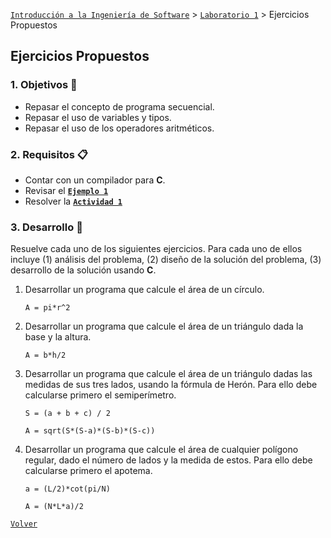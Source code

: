 [`Introducción a la Ingeniería de Software`](../../README.md) > [`Laboratorio 1`](../README.md) > Ejercicios Propuestos

## Ejercicios Propuestos

### 1. Objetivos :dart:

- Repasar el concepto de programa secuencial.
- Repasar el uso de variables y tipos.
- Repasar el uso de los operadores aritméticos.

### 2. Requisitos :clipboard:

- Contar con un compilador para __C__.
- Revisar el **[`Ejemplo 1`](../ejemplo01/README.md)**
- Resolver la **[`Actividad 1`](../actividad01/README.md)**

### 3. Desarrollo :rocket:

Resuelve cada uno de los siguientes ejercicios. Para cada uno de ellos incluye (1) análisis del problema, (2) diseño de la solución del problema, (3) desarrollo de la solución usando __C__.

1. Desarrollar un programa que calcule el área de un círculo.

   `A = pi*r^2`

1. Desarrollar un programa que calcule el área de un triángulo dada la base y la altura.

   `A = b*h/2`

1. Desarrollar un programa que calcule el área de un triángulo dadas las medidas de sus tres lados, usando la fórmula de Herón. Para ello debe calcularse primero el semiperímetro.

   `S = (a + b + c) / 2`

   `A = sqrt(S*(S-a)*(S-b)*(S-c))`

1. Desarrollar un programa que calcule el área de cualquier polígono regular, dado el número de lados y la medida de estos. Para ello debe calcularse primero el apotema.

   `a = (L/2)*cot(pi/N)`

   `A = (N*L*a)/2`

[`Volver`](../README.md)
